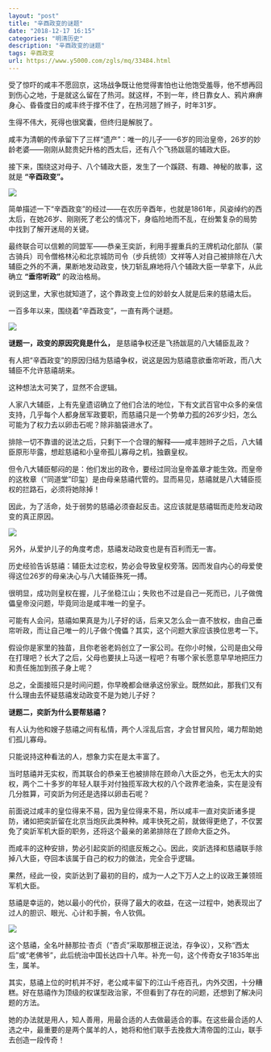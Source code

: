 ```yaml
---
layout: "post"
title: "辛酉政变的谜题"
date: "2018-12-17 16:15"
categories: "明清历史"
description: "辛酉政变的谜题"
tags: 辛酉政变
url: https://www.y5000.com/zgls/mq/33484.html
---
```






受了惊吓的咸丰不愿回京，这场战争既让他觉得害怕也让他饱受羞辱，他不想再回到伤心之地，于是就这么留在了热河。就这样，不到一年，终日靠女人、鸦片麻痹身心、昏昏度日的咸丰终于撑不住了，在热河翘了辫子，时年31岁。

生得不伟大，死得也很窝囊，但终归是解脱了。

咸丰为清朝的传承留下了三样“遗产”：唯一的儿子——6岁的同治皇帝，26岁的妙龄老婆——刚刚从懿贵妃升格的西太后，还有八个飞扬跋扈的辅政大臣。

接下来，围绕这对母子、八个辅政大臣，发生了一个蹊跷、有趣、神秘的故事，这就是 **“辛酉政变”。**

**![](https://img.y5000.com/uploads/allimg/180921/15-1P9211104142H.jpg)**

简单描述一下“辛酉政变”的经过——在农历辛酉年，也就是1861年，风姿绰约的西太后，在她26岁、刚刚死了老公的情况下，身临险地而不乱，在纷繁复杂的局势中找到了解开迷局的关键。

最终联合可以信赖的同盟军——恭亲王奕訢，利用手握重兵的王牌机动化部队（蒙古骑兵）司令僧格林沁和北京城防司令（步兵统领）文祥等人对自己被排除在八大辅臣之外的不满，果断地发动政变，快刀斩乱麻地将八个辅政大臣一举拿下，从此确立
**“垂帘听政”** 的政治格局。

说到这里，大家也就知道了，这个靠政变上位的妙龄女人就是后来的慈禧太后。

一百多年以来，围绕着“辛酉政变”，一直有两个谜题。

![](https://img.y5000.com/uploads/allimg/180921/15-1P92111044B59.jpg)

**谜题一，政变的原因究竟是什么，** 是慈禧争权还是飞扬跋扈的八大辅臣乱政？

有人把“辛酉政变”的原因归结为慈禧争权，说这是因为慈禧意欲垂帘听政，而八大辅臣不允许慈禧胡来。

这种想法太可笑了，显然不合逻辑。

人家八大辅臣，上有先皇遗诏确立了他们合法的地位，下有文武百官中众多的亲信支持，几乎每个人都身居军政要职，而慈禧只是一个势单力孤的26岁少妇，怎么可能为了权力去以卵击石呢？除非脑袋进水了。

排除一切不靠谱的说法之后，只剩下一个合理的解释——咸丰翘辫子之后，八大辅臣原形毕露，想趁慈禧和小皇帝孤儿寡母之机，独霸皇权。

但令八大辅臣郁闷的是：他们发出的政令，要经过同治皇帝盖章才能生效。而皇帝的这枚章（“同道堂”印玺）是由母亲慈禧代管的。显而易见，慈禧就是八大辅臣揽权的拦路石，必须将她除掉！

因此，为了活命，处于弱势的慈禧必须奋起反击。这应该就是慈禧铤而走险发动政变的真正原因。

![](https://img.y5000.com/uploads/allimg/180921/15-1P921110551153.jpg)

另外，从爱护儿子的角度考虑，慈禧发动政变也是有百利而无一害。

历史经验告诉慈禧：辅臣太过恋权，势必会导致皇权旁落。因而发自内心的母爱使得这位26岁的母亲决心与八大辅臣殊死一搏。

很明显，成功则皇权在握，儿子坐稳江山；失败也不过是自己一死而已，儿子做傀儡皇帝没问题，毕竟同治是咸丰唯一的皇子。

可能有人会问，慈禧如果真是为儿子好的话，后来又怎么会一直不放权，由自己垂帘听政，而让自己唯一的儿子做个傀儡？其实，这个问题大家应该换位思考一下。

假设你是家里的独苗，且你老爸老妈创立了一家公司。在你小时候，公司是由父母在打理吧？长大了之后，父母也要扶上马送一程吧？有哪个家长愿意早早地把压力和责任施加到孩子身上呢？

总之，全面接班只是时间问题，你早晚都会继承这份家业。既然如此，那我们又有什么理由去怀疑慈禧发动政变不是为她儿子好？

**谜题二，奕訢为什么要帮慈禧？**

有人认为他和嫂子慈禧之间有私情，两个人淫乱后宫，才会甘冒风险，竭力帮助她们孤儿寡母。

只能说持这种看法的人，想象力实在是太丰富了。

当时慈禧并无实权，而其联合的恭亲王也被排除在顾命八大臣之外，也无太大的实权，两个二十多岁的年轻人联手对付独揽军政大权的八个政界老油条，实在是没有几分胜算，可奕訢为何还是选择以卵击石呢？

前面说过咸丰的皇位得来不易，因为皇位得来不易，所以咸丰一直对奕訢诸多提防，诸如把奕訢留在北京当炮灰此类种种。咸丰快死之前，就做得更绝了，不仅罢免了奕訢军机大臣的职务，还将这个最亲的弟弟排除在了顾命大臣之外。

而咸丰的这种安排，势必引起奕訢的彻底反叛之心。因此，奕訢选择和慈禧联手除掉八大臣，夺回本该属于自己的权力的做法，完全合乎逻辑。

果然，经此一役，奕訢达到了最初的目的，成为一人之下万人之上的议政王兼领班军机大臣。

慈禧是幸运的，她以最小的代价，获得了最大的收益，在这一过程中，她表现出了过人的胆识、眼光、心计和手腕，令人钦佩。

![](https://img.y5000.com/uploads/allimg/180921/15-1P92111064VC.jpg)

这个慈禧，全名叶赫那拉·杏贞（“杏贞”采取那根正说法，存争议），又称“西太后”或“老佛爷”，此后统治中国长达四十八年。补充一句，这个传奇女子1835年出生，属羊。

其实，慈禧上位的时机并不好，老公咸丰留下的江山千疮百孔，内外交困，十分糟糕。好在慈禧作为顶级的权谋型政治家，不但看到了存在的问题，还想到了解决问题的方法。

她的办法就是用人，知人善用，用最合适的人去做最适合的事。在这些最合适的人选之中，最重要的是两个属羊的人，她将和他们联手去挽救大清帝国的江山，联手去创造一段传奇！
